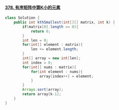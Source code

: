 #### [378. 有序矩阵中第K小的元素](https://leetcode-cn.com/problems/kth-smallest-element-in-a-sorted-matrix/)

```java
class Solution {
    public int kthSmallest(int[][] matrix, int k) {
        if(matrix[0].length == 0){
            return 0;
        }
        int len = 0;
        for(int[] element : matrix){
            len += element.length;
        }
        int[] array = new int[len];
        int index = 0;
        for(int[] nums : matrix){
            for(int element : nums){
                array[index++] = element; 
            }
        }
        Arrays.sort(array);
        return array[k-1];
    }
}
```


